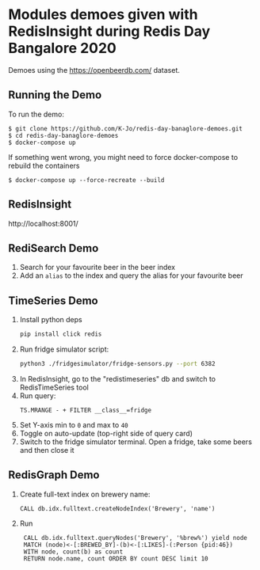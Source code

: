 # Modules demoes given with RedisInsight during Redis Day Bangalore 2020

Demoes using the https://openbeerdb.com/ dataset.

## Running the Demo
To run the demo:
```
$ git clone https://github.com/K-Jo/redis-day-banaglore-demoes.git
$ cd redis-day-banaglore-demoes
$ docker-compose up
```
If something went wrong, you might need to force docker-compose to rebuild the containers
```
$ docker-compose up --force-recreate --build
```

## RedisInsight
http://localhost:8001/

## RediSearch Demo

1. Search for your favourite beer in the beer index
1. Add an `alias` to the index and query the alias for your favourite beer

## TimeSeries Demo

1. Install python deps
   ```bash
   pip install click redis
   ```
1. Run fridge simulator script:
   ```bash
   python3 ./fridgesimulator/fridge-sensors.py --port 6382
   ```
1. In RedisInsight, go to the "redistimeseries" db and switch to RedisTimeSeries tool
1. Run query: 
   ```
   TS.MRANGE - + FILTER __class__=fridge
   ```
1. Set Y-axis min to `0` and max to `40`
1. Toggle on auto-update (top-right side of query card)
1. Switch to the fridge simulator terminal. Open a fridge, take some beers and then close it

## RedisGraph Demo
1. Create full-text index on brewery name: 
   ```
   CALL db.idx.fulltext.createNodeIndex('Brewery', 'name')
   ```
2. Run
   ```cypher
    CALL db.idx.fulltext.queryNodes('Brewery', '%brew%') yield node
    MATCH (node)<-[:BREWED_BY]-(b)<-[:LIKES]-(:Person {pid:46})
    WITH node, count(b) as count
    RETURN node.name, count ORDER BY count DESC limit 10
   ```
